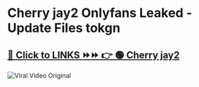 
 # Cherry jay2 Onlyfans Leaked - Update Files tokgn

## <h2><a href="https://clipsfans.com/Cherry_jay2&ref=git">🔗 Click to LINKS ⏩⏩ 👉 🟢 Cherry jay2 </a></h2>

<a href="https://clipsfans.com/Cherry_jay2&ref=git" rel="nofollow" data-target="animated-image.originalLink"><img src="https://i.ibb.co.com/xMMVF88/686577567.gif" alt="Viral Video Original" style="max-width: 100%; display: inline-block;" data-target="animated-image.originalImage"></a>

